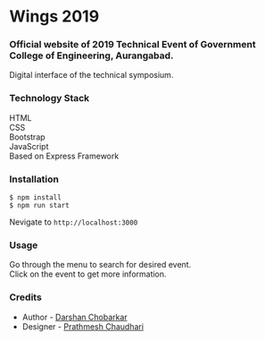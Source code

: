 # Wings 2019
### Official website of 2019 Technical Event of Government College of Engineering, Aurangabad.
  Digital interface of the technical symposium.  
  
### Technology Stack
  HTML  
  CSS  
  Bootstrap  
  JavaScript  
  Based on Express Framework
  
### Installation
    $ npm install
    $ npm run start
  
  Nevigate to `http://localhost:3000`  
  
### Usage
  Go through the menu to search for desired event.  
  Click on the event to get more information.
  
### Credits  
* Author - [Darshan Chobarkar](www.linkedin.com/in/dchobarkar)
* Designer - [Prathmesh Chaudhari](https://www.linkedin.com/in/prathmesh-chaudhari/)
